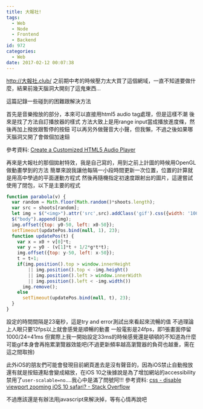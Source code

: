 ```yaml
---
title: 大報社!
tags:
  - Web
  - Node
  - Frontend
  - Backend
id: 972
categories:
  - Web
date: 2017-02-12 00:07:38
---
```


http://大報社.club/
之前期中考的時候壓力太大買了這個網域，一直不知道要做什麼，結果前幾天腦洞大開刻了這鬼東西...

這篇記錄一些碰到的困難跟解決方法

首先是音樂撥放的部分，本來可以直接用html5 audio tag處理，但是這樣不潮
後來是找了方法自訂播放器的樣式
方法大致上是用range input當成播放進度條，然後再加上撥放跟暫停的按鈕
可以再另外做聲音大小聲，但我懶，不過之後如果哪天腦洞又開了會做個加速鈕

參考資料: [Create a Customized HTML5 Audio Player](https://webdesign.tutsplus.com/tutorials/create-a-customized-html5-audio-player--webdesign-7081)

再來是大報社的那個拋射特效，我是自己寫的，用到之前上計圖的時候用OpenGL做動畫學到的方法
簡單來說我讓他每隔一小段時間更新一次位置，位置的計算就是用高中學過的平面運動方程式
然後再隨機指定初速度跟射出的圖片，這邊嘗試使用了閉包，以下是主要的程式

```javascript
function parabola(v) {
  var random = Math.floor(Math.random()*shoots.length);
  var src = shoots[random];
  let img = $("<img>").attr('src',src).addClass('gif').css({width: '100px', height: '100px'});
  $("body").append(img);
  img.offset({top: y0-50, left: x0-50});
  setTimeout(updatePos.bind(null, 1), 23);
  function updatePos(t) {
    var x = x0 + v[0]*t;
    var y = y0 - (v[1]*t + 1/2*g*t*t);
    img.offset({top: y-50, left: x-50});
    t = t+1;
    if(img.position().top > window.innerHeight
        || img.position().top < -img.height()
        || img.position().left > window.innerWidth
        || img.position().left < -img.width())
      img.remove();
    else
      setTimeout(updatePos.bind(null, t), 23);
  }
}
```

設定的時間間隔是23毫秒，這是try and error測試出來看起來流暢的值
不過理論上人眼只要12fps以上就會感覺是順暢的動畫
一般電影是24fps，即1張畫面停留1000/24=41ms
但實際上我一開始設定33ms的時候感覺還是頓頓的不知道為什麼
可能gif本身會再拖累瀏覽器效能吧(不過更新頻率越高瀏覽器的負荷也越重，需在這之間取捨)

此外iOS的朋友們可能會發現目前網頁進去是沒有聲音的，因為iOS禁止自動撥放
還有就是按鈕連點會變成縮放，在iOS 10之後據說是為了增加網站的accessibility禁用了`user-scalable=no`....我心中是滿了問號阿!!! 參考資料: [css - disable viewport zooming iOS 10 safari? - Stack Overflow](http://stackoverflow.com/questions/37808180/disable-viewport-zooming-ios-10-safari)

不過應該還是有辦法用javascript來解決掉，等有心情再說吧